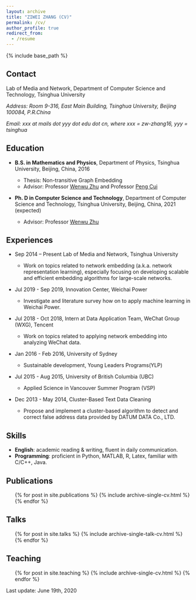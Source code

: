 ```yaml
---
layout: archive
title: "ZIWEI ZHANG (CV)"
permalink: /cv/
author_profile: true
redirect_from:
  - /resume
---
```


{% include base_path %}

Contact
-----
Lab of Media and Network, Department of Computer Science and Technology, Tsinghua University

_Address: Room 9-316, East Main Building, Tsinghua University, Beijing 100084, P.R.China_

_Email: xxx at mails dot yyy dot edu dot cn, where xxx = zw-zhang16, yyy = tsinghua_

Education
-----
* **B.S. in Mathematics and Physics**, Department of Physics, Tsinghua University, Beijing, China, 2016
  * Thesis: Non-transitive Graph Embedding
  * Advisor: Professor [Wenwu Zhu](https://scholar.google.com/citations?user=7t2jzpgAAAAJ) and Professor [Peng Cui](http://cuip.thumedialab.com/)
  
* **Ph. D in Computer Science and Technology**, Department of Computer Science and Technology, Tsinghua University, Beijing, China, 2021 (expected)
  * Advisor: Professor [Wenwu Zhu](https://scholar.google.com/citations?user=7t2jzpgAAAAJ)
  
Experiences
-----
* Sep 2014 – Present Lab of Media and Network, Tsinghua University
  * Work on topics related to network embedding (a.k.a. network representation learning), especially focusing on developing scalable and efficient embedding algorithms for large-scale networks.

* Jul 2019 - Sep 2019, Innovation Center, Weichai Power
  * Investigate and literature survey how on to apply machine learning in Weichai Power.
  
* Jul 2018 - Oct 2018, Intern at Data Application Team, WeChat Group (WXG), Tencent
  * Work on topics related to applying network embedding into analyzing WeChat data. 
  
* Jan 2016 - Feb 2016, University of Sydney
  * Sustainable development, Young Leaders Programs(YLP)
  
* Jul 2015 - Aug 2015, University of British Columbia (UBC)
  * Applied Science in Vancouver Summer Program (VSP)
  
* Dec 2013 - May 2014, Cluster-Based Text Data Cleaning                            
  * Propose and implement a cluster-based algorithm to detect and correct false address data provided by DATUM DATA Co., LTD.
  
Skills
-----
* **English**: academic reading & writing, fluent in daily communication.
* **Programming**: proficient in Python, MATLAB, R, Latex, familiar with C/C++, Java. 

Publications
-----
  <ul>{% for post in site.publications %}
    {% include archive-single-cv.html %}
  {% endfor %}</ul>
  
Talks
-----
  <ul>{% for post in site.talks %}
    {% include archive-single-talk-cv.html %}
  {% endfor %}</ul>
  
Teaching
-----
  <ul>{% for post in site.teaching %}
    {% include archive-single-cv.html %}
  {% endfor %}</ul>

  
Last update: June 19th, 2020
